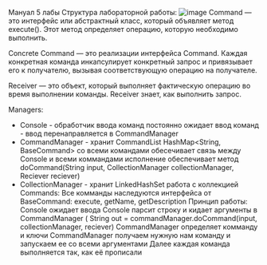Мануал 5 лабы
Структура лабораторной работы:
![image](https://github.com/user-attachments/assets/7a6b397f-a84c-4273-b9db-4cc42ebda397)
Command — это интерфейс или абстрактный класс, который объявляет метод execute(). Этот метод определяет операцию, которую необходимо выполнить.

Concrete Command — это реализации интерфейса Command. Каждая конкретная команда инкапсулирует конкретный запрос и привязывает его к получателю, вызывая соответствующую операцию на получателе.

Receiver — это объект, который выполняет фактическую операцию во время выполнении команды. Receiver знает, как выполнить запрос.

Managers:
- Console - обработчик ввода команд
	постоянно ожидает ввод команд - ввод перенаправляется в CommandManager
- CommandManager - хранит CommandList HashMap<String, BaseCommand> со всеми командами
	обесечивает связь между Console и всеми коммандами
	исполнение обеспечивает метод doCommand(String input, CollectionManager collectionManager, Reciever reciever)
- CollectionManager - хранит LinkedHashSet
	работа с коллекцией
Commands:
Все комманды наследуются интерфейса от BaseCommand:
	execute, getName, getDescription
Принцип работы:
Console ожидает ввода
Console парсит строку и кидает аргументы в CommandManager (
	String out = commandManager.doCommand(input, collectionManager, reciever)
CommandManager определяет комманду и ключи 
CommandManager получаем нужную нам команду и запускаем ее со всеми аргументами
Далее каждая команда выполняется так, как её прописали
